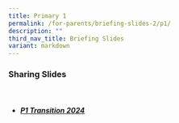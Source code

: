 ```yaml
---
title: Primary 1
permalink: /for-parents/briefing-slides-2/p1/
description: ""
third_nav_title: Briefing Slides
variant: markdown
---
```

### Sharing Slides
<br>

* ##### [P1 Transition 2024](/files/Transition_2024__2_Jan_.pdf)